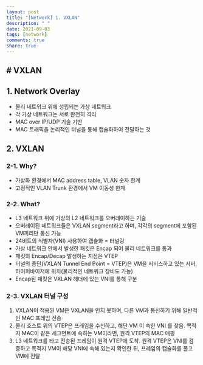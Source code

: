 ```yaml
---
layout: post
title: "[Network] 1. VXLAN"
description: " "
date: 2021-09-03
tags: [network]
comments: true
share: true
---
```


## # VXLAN

## 1. Network Overlay  

- 물리 네트워크 위에 성립되는 가상 네트워크
- 각 가상 네트워크는 서로 완전히 격리
- MAC over IP/UDP 기술 기반
- MAC 트래픽을 논리적인 터널을 통해 캡슐화하여 전달하는 것



## 2. VXLAN

### 2-1. Why?

- 가상화 환경에서  MAC address table, VLAN 숫자 한계
- 고정적인 VLAN Trunk 환경에서  VM 이동성 한계



### 2-2. What?

- L3 네트워크 위에 가상의 L2 네트워크를 오버레이하는 기술
- 오버레이된 네트워크들은 VXLAN  segment라고 하며, 각각의 segment에 포함된 VM끼리만 통신 가능
- 24비트의 식별자(VNI) 사용하여 캡슐화 = 터널링
- 가상 네트워크 안에서 발생한 패킷은 Encap 되어 물리 네트워크를 통과
- 패킷의 Encap/Decap 발생하는 지점은 VTEP
- 터널의 종단(VXLAN Tunnel End Point = VTEP)은 VM을 서비스하고 있는 서버, 하이퍼바이저에 위치(물리적인 네트워크 장비도 가능)
- Encap된 패킷은 VXLAN 헤더에 있는 VNI를 통해 구분

 

### 2-3. VXLAN 터널 구성

1. VXLAN이 적용된 VM은 VXLAN을 인지 못하며, 다른 VM과 통신하기 위해 일반적인 MAC 프레임 전송
2. 물리 호스트 위의 VTEP은 프레임을 수신하고, 해단 VM 이 속한 VNI 를 찾음. 목적지 MAC이 같은 세그먼트에 속하는 VM이라면, 원격 VTEP의 MAC 매핑
3. L3 네트워크를 타고 전송된 프레임이 원격 VTEP에 도착. 원격 VTEP은 VNI를 검증하고 목적지 VM이 해당 VNI에 속해 있는지 확인한 뒤, 프레임의 캡슐화를 풀고 VM에 전달


